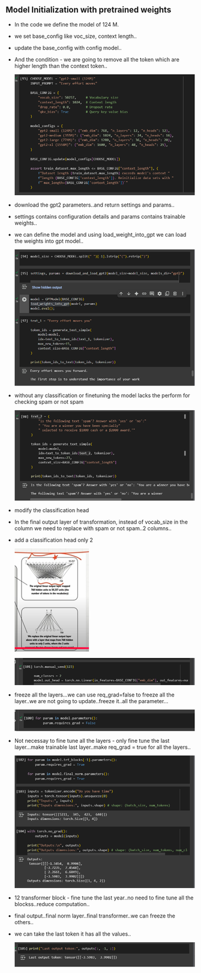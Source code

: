 ## Model Initialization with pretrained weights

- In the code we define the model of 124 M.
- we set base_config like voc_size, context length..
- update the base_config with config model..
- And the condition - we are going to remove all the token which are higher length than the context token..

    ![alt text](Images/model1.png)

- download the gpt2 parameters..and return settings and params..
- settings contains configuration details and params contains trainable weights..
- we can define the model and using load_weight_into_gpt we can load the weights into gpt model..

    ![alt text](Images/model2.png)

- without any classification or finetuning the model lacks the perform for checking spam or not spam

    ![alt text](Images/model3.png)

- modify the classification head
- In the final output layer of transformation, instead of vocab_size in the column we need to replace with spam or not spam..2 columns..
- add a classification head only 2

    ![alt text](Images/model4.png)

    ![alt text](Images/model6.png)

- freeze all the layers...we can use req_grad=false to freeze all the layer..we are not going to update..freeze it..all the parameter...

    ![alt text](Images/model5.png)


- Not necessay to fine tune all the layers - only fine tune the last layer...make trainable last layer..make req_grad = true for all the layers..

    ![alt text](Images/model7.png)

- 12 transformer block - fine tune the last year..no need to fine tune all the blockss..reduce computation..

- final output..final norm layer..final transformer..we can freeze the others..

- we can take the last token it has all the values..

    ![alt text](Images/model8.png)